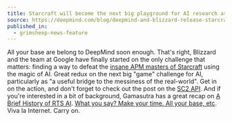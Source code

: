 ```yaml
---
title: Starcraft will become the next big playground for AI research as Blizzard and DeepMind team up
source: https://deepmind.com/blog/deepmind-and-blizzard-release-starcraft-ii-ai-research-environment/
published_in:
  - grimsheep-news-feature
---
```


All your base are belong to DeepMind soon enough. That's right, Blizzard and the team at Google have finally started on the only challenge that matters: finding a way to defeat the [insane APM masters of Starcraft](https://www.youtube.com/watch?v=SAo3QwnPruc) using the magic of AI. Great redux on the next big "game" challenge for AI, particularly as "a useful bridge to the messiness of the real-world". Get in on the action, and don't forget to check out the post on the [SC2 API](http://us.battle.net/forums/en/sc2/topic/20751114921). And if you're interested in a bit of background, Gamasutra has a great recap on [A Brief History of RTS AI](http://www.gamasutra.com/blogs/BenWeber/20161106/284970/A_Brief_History_of_RTS_AI_Research.php). [What you say? Make your time. All your base, etc](https://www.youtube.com/watch?v=8fvTxv46ano). Viva la Internet. Carry on.
